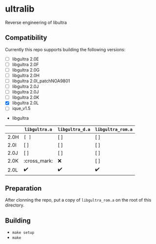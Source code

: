 # ultralib

Reverse engineering of libultra

## Compatibility

Currently this repo supports building the following versions:

- [ ] libgultra 2.0E
- [ ] libgultra 2.0F
- [ ] libgultra 2.0G
- [ ] libgultra 2.0H
- [ ] libgultra 2.0I_patchNOA9801
- [ ] libgultra 2.0J
- [ ] libgultra 2.0J
- [ ] libgultra 2.0K
- [X] libgultra 2.0L
- [ ] ique_v1.5

- libgultra

|      | `libgultra.a` | `libgultra_d.a` | `libgultra_rom.a` |
|------| -             | -               | -                 |
| 2.0H | `[ ]`           | [ ]             | [ ]               |
| 2.0I | [ ]           | [ ]             | [ ]               |
| 2.0J | [ ]           | [ ]             | [ ]               |
| 2.0K | :cross_mark:           | :x:             | [ ]               |
| 2.0L | :heavy_check_mark: | :heavy_check_mark: | :heavy_check_mark: |

## Preparation

After clonning the repo, put a copy of `libgultra_rom.a` on the root of this directory.

## Building

- `make setup`
- `make`
